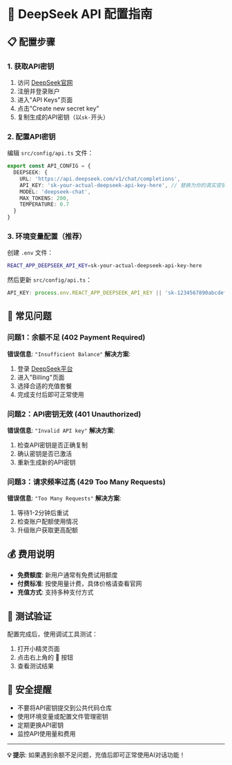 # 🔑 DeepSeek API 配置指南

## 📋 配置步骤

### 1. 获取API密钥
1. 访问 [DeepSeek官网](https://platform.deepseek.com/)
2. 注册并登录账户
3. 进入"API Keys"页面
4. 点击"Create new secret key"
5. 复制生成的API密钥（以`sk-`开头）

### 2. 配置API密钥
编辑 `src/config/api.ts` 文件：
```typescript
export const API_CONFIG = {
  DEEPSEEK: {
    URL: 'https://api.deepseek.com/v1/chat/completions',
    API_KEY: 'sk-your-actual-deepseek-api-key-here', // 替换为你的真实密钥
    MODEL: 'deepseek-chat',
    MAX_TOKENS: 200,
    TEMPERATURE: 0.7
  }
}
```

### 3. 环境变量配置（推荐）
创建 `.env` 文件：
```bash
REACT_APP_DEEPSEEK_API_KEY=sk-your-actual-deepseek-api-key-here
```

然后更新 `src/config/api.ts`：
```typescript
API_KEY: process.env.REACT_APP_DEEPSEEK_API_KEY || 'sk-1234567890abcdef'
```

## 🚨 常见问题

### 问题1：余额不足 (402 Payment Required)
**错误信息**: `"Insufficient Balance"`
**解决方案**:
1. 登录 [DeepSeek平台](https://platform.deepseek.com/)
2. 进入"Billing"页面
3. 选择合适的充值套餐
4. 完成支付后即可正常使用

### 问题2：API密钥无效 (401 Unauthorized)
**错误信息**: `"Invalid API key"`
**解决方案**:
1. 检查API密钥是否正确复制
2. 确认密钥是否已激活
3. 重新生成新的API密钥

### 问题3：请求频率过高 (429 Too Many Requests)
**错误信息**: `"Too Many Requests"`
**解决方案**:
1. 等待1-2分钟后重试
2. 检查账户配额使用情况
3. 升级账户获取更高配额

## 💰 费用说明

- **免费额度**: 新用户通常有免费试用额度
- **付费标准**: 按使用量计费，具体价格请查看官网
- **充值方式**: 支持多种支付方式

## 🔧 测试验证

配置完成后，使用调试工具测试：
1. 打开小精灵页面
2. 点击右上角的 🔧 按钮
3. 查看测试结果

## 📱 安全提醒

- 不要将API密钥提交到公共代码仓库
- 使用环境变量或配置文件管理密钥
- 定期更换API密钥
- 监控API使用量和费用

---

**💡 提示**: 如果遇到余额不足问题，充值后即可正常使用AI对话功能！

